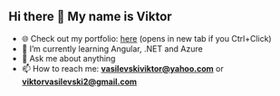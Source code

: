 ## Hi there 👋 My name is Viktor

- 🌐 Check out my portfolio: [here](https://white-plant-07d459103.6.azurestaticapps.net/) (opens in new tab if you Ctrl+Click)
- 🌱 I’m currently learning Angular, .NET and Azure
- 💬 Ask me about anything
- 📫 How to reach me: **vasilevskiviktor@yahoo.com** or **viktorvasilevski2@gmail.com**
